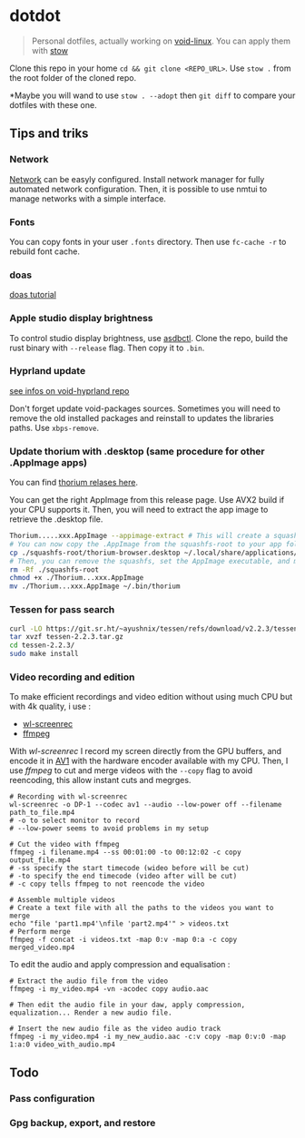 # dotdot

> Personal dotfiles, actually working on [void-linux](https://voidlinux.org/).
> You can apply them with [stow](https://www.gnu.org/software/stow/)

Clone this repo in your home `cd && git clone <REPO_URL>`.
Use `stow .` from the root folder of the cloned repo.

*Maybe you will wand to use `stow . --adopt` then `git diff` to compare your dotfiles with these one.

## Tips and triks

### Network

[Network](https://docs.voidlinux.org/config/network/networkmanager.html) can be easyly configured.
Install network manager for fully automated network configuration.
Then, it is possible to use nmtui to manage networks with a simple interface.

### Fonts

You can copy fonts in your user `.fonts` directory. Then use `fc-cache -r` to rebuild font cache.

### doas

[doas tutorial](https://flak.tedunangst.com/post/doas-mastery)

### Apple studio display brightness

To control studio display brightness, use [asdbctl](https://github.com/juliuszint/asdbctl).
Clone the repo, build the rust binary with `--release` flag. Then copy it to `.bin`.

### Hyprland update

[see infos on void-hyprland repo](https://github.com/Makrennel/hyprland-void)

Don't forget update void-packages sources.
Sometimes you will need to remove the old installed packages and reinstall to updates the libraries paths. Use `xbps-remove`.

### Update thorium with .desktop (same procedure for other .AppImage apps)

You can find [thorium relases here](https://github.com/Alex313031/thorium/releases).

You can get the right AppImage from this release page. Use AVX2 build if your CPU supports it.
Then, you will need to extract the app image to retrieve the .desktop file.

```sh
Thorium.....xxx.AppImage --appimage-extract # This will create a squashfs-root
# You can now copy the .AppImage from the squashfs-root to your app folder, for example :
cp ./squashfs-root/thorium-browser.desktop ~/.local/share/applications/
# Then, you can remove the squashfs, set the AppImage executable, and move it to one of your binary folders
rm -Rf ./squashfs-root
chmod +x ./Thorium...xxx.AppImage
mv ./Thorium...xxx.AppImage ~/.bin/thorium
```

### Tessen for pass search

```sh
curl -LO https://git.sr.ht/~ayushnix/tessen/refs/download/v2.2.3/tessen-2.2.3.tar.gz
tar xvzf tessen-2.2.3.tar.gz
cd tessen-2.2.3/
sudo make install
```

### Video recording and edition

To make efficient recordings and video edition without using much CPU but with 4k quality, i use :
- [wl-screenrec](https://github.com/russelltg/wl-screenrec)
- [ffmpeg](https://git.ffmpeg.org/ffmpeg.git)

With *wl-screenrec* I record my screen directly from the GPU buffers, and encode it in [AV1](https://aomediacodec.github.io/av1-spec/av1-spec.pdf)
with the hardware encoder available with my CPU.
Then, I use *ffmpeg* to cut and merge videos with the `--copy` flag to avoid reencoding, this allow instant cuts and megrges.

```
# Recording with wl-screenrec
wl-screenrec -o DP-1 --codec av1 --audio --low-power off --filename path_to_file.mp4
# -o to select monitor to record
# --low-power seems to avoid problems in my setup

# Cut the video with ffmpeg
ffmpeg -i filename.mp4 --ss 00:01:00 -to 00:12:02 -c copy output_file.mp4
# -ss specify the start timecode (wideo before will be cut)
# -to specify the end timecode (video after will be cut)
# -c copy tells ffmpeg to not reencode the video

# Assemble multiple videos
# Create a text file with all the paths to the videos you want to merge
echo "file 'part1.mp4'\nfile 'part2.mp4'" > videos.txt
# Perform merge
ffmpeg -f concat -i videos.txt -map 0:v -map 0:a -c copy merged_video.mp4
```

To edit the audio and apply compression and equalisation :
```
# Extract the audio file from the video
ffmpeg -i my_video.mp4 -vn -acodec copy audio.aac

# Then edit the audio file in your daw, apply compression, equalization... Render a new audio file.

# Insert the new audio file as the video audio track
ffmpeg -i my_video.mp4 -i my_new_audio.aac -c:v copy -map 0:v:0 -map 1:a:0 video_with_audio.mp4
```

## Todo

### Pass configuration

### Gpg backup, export, and restore
